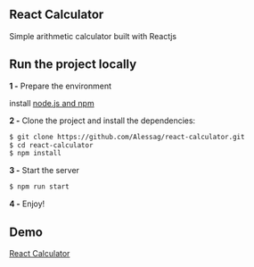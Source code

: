 ## React Calculator

Simple arithmetic calculator built with Reactjs

## Run the project locally

**1 -** Prepare the environment

install [node.js and npm](https://docs.npmjs.com/downloading-and-installing-node-js-and-npm)

**2 -** Clone the project and install the dependencies:

```sh
$ git clone https://github.com/Alessag/react-calculator.git
$ cd react-calculator
$ npm install
```

**3 -** Start the server

```sh
$ npm run start
```

**4 -** Enjoy!

## Demo

[React Calculator](https://react-calculator-fecaf.web.app/)
